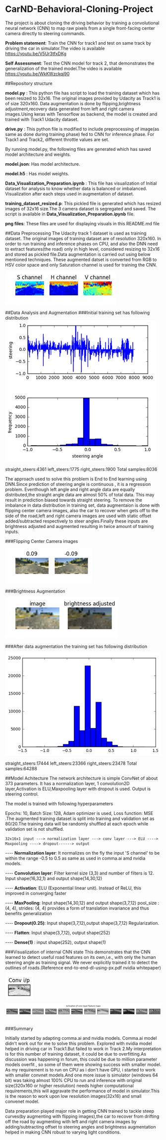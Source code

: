 # CarND-Behavioral-Cloning-Project
The project is about cloning the driving behavior by training a convolutional neural network (CNN) to map raw pixels from a single front-facing center camera directly to steering commands. 

**Problem statement**: Train the CNN for track1 and test on same track by driving the car in simulator.The video is available
https://youtu.be/V5Ur3tfxDKg

**Self Assessment**: Test the CNN model for track 2, that demonstrates the generalization of the trained model.The video is available
https://youtu.be/WkKWzckqj90

##Repository structure

**model.py** : 
           This python file has script to load the training dataset which has been resized to 32x16. The original images provided by
           Udacity as Track1 is of size 320x160. Data augmentation is done by flipping,brightness adjustment,recovery data generated from
           left and right camera images.Using keras with Tensorflow as backend, the model is created and trained with Track1 Udacity
           dataset. 
           
**drive.py** : 
           This python file is modified to include preprocessing of image(as same as done during training phase) fed to CNN for inference
           phase. For Track1 and Track2, different throttle values are set.
           
By running model.py, the following files are generated which has saved model architecture and weights.

**model.json**: Has model architecture.

**model.h5**  : Has model weights. 

**Data_Visualization_Preparation.ipynb** : This file has visualization of 
            Initial dataset for analysis to know whether data is balanced or imbalanced.
            Visualization after each steps used in augmentation of dataset.
            
**training_dataset_resized.p**: This pickled file is generated which has resized images of 32x16 size.The 3 camera dataset is segregated
            and saved. The script is available in **Data_Visualization_Preparation.ipynb** file.
	    
**png files**: These files are used for displaying visuals in this README.md file
	    

##Data Preprocessing
The Udacity track 1 dataset is used as training dataset.
The original images of training dataset are of resolution 320x160. In order to run training and inference phases on CPU, and also the DNN need to extract features(the road) only in high level, considered resizing to 32x16 and stored as pickled file.Data augmentation is carried out using below mentioned techniques. These augmented datset is converted from RGB to HSV color space and only Saturation channel is used for training the CNN.

![HSV](/image_HSV.png)

##Data Analysis and Augmentation
###Initial training set has following distribution
![Steers Hist](/hist_org.png)

straight_steers:4361        left_steers:1775     right_steers:1900       Total samples:8036

The approach used to solve this problem is End to End learning using DNN.Since prediction of steering angle is 
continuous , it is a regression problem. Eventhough left angle and right angle data are equally distributed,the straight angle data are almost 50% of total data. This may result in prediction biased towards straight steering. To remove the imbalance in data distribution in training set, data augmentaion is done with flipping center camera images, also the car to recover when gets off to the side of the road,left and right camera images are used with static offset  added/subtracted respectively to steer angles.Finally these inputs are brightness adjusted and augmented resulting in twice amount of training inputs.

###Flipping Center Camera images

![Flipped](/flipping_augment.png)

###Brightness Augmentation

![Brightness](/brightness_augment.png)

###After data augmentation the training set has following distribution

![Steers Aug Hist](/hist_augment.png)

straight_steers:17444        left_steers:23366     right_steers:23478       Total samples:64288
            
##Model Achitecture
The network architecture is simple ConvNet of about 373 parameters.
It has a normalization layer, 1 convolution2D layer,Activation is ELU,Maxpooling layer with dropout is used.
Output is steering control. 

The model is trained with following hyperparameters

Epochs: 10, Batch Size: 128, Adam optimizer is used, Loss function: MSE .The augmented training dataset is split into training and validation set as 80/20.The training data will be randomly shuffled at each epoch while validation set is not shuffled. 
						
	32x16x1 input ---> normalization layer ---> conv layer ---> ELU ----> Maxpooling ----> dropout------> output
						
 ----   **Normalization layer**:
						It normalizes on the fly the input 'S channel' to be within the range -0.5 to 0.5 as same as used in comma.ai amd nvidia
						models.
						
 ----   **Convolution layer**: 
						 Filter kernel size (3,3) and number of filters is 12. Input shape(16,32,1) and output shape(14,30,12)
						 
 ----   **Activation**: 
 							ELU (Exponential linear unit). Instead of ReLU, this improved in converging faster
							
 ----   **MaxPooling**: Input shape(14,30,12) and output shape(3,7,12) pool_size : (4, 4), strides: (4, 4)
 							provides a form of translation invariance and thus benefits generalization
							
 ----    **Dropout(0.25)**: Input shape(3,7,12),output shape(3,7,12)
 														Regularization.

 ----    **Flatten**:  Input shape(3,7,12), output shape(252)
 
 
 ----    **Dense(1)**  : input shape(252), output shape(1)
 
###Visualization of internal CNN state
 This demonstrates that the CNN learned to detect useful road features on its own,i.e., with only the human steering angle as training signal. We  never explicitly trained it to detect the outlines of roads.(Reference end-to-end-dl-using-px.pdf nvidia whitepaper)
 
![Visual_conv_input](/conv_layer_input.png)

![Visual_conv_output](/conv_layer_output.png)

    						
###Summary

Initially started by adapting comma.ai and nvidia models. Comma.ai model didn't work out for me to solve this problem.
Explored with nvidia model helped in driving car in Track1.But failed to work in Track 2.My interpretation is for this number of training dataset, it could be due to overfitting.As discussion was happening in forum, this could be due to million parameter models overfit , so some of them were showing success with smaller model. As my requirement is to run on CPU as i don't have GPU, i started to work with smaller convnet models.And one more issue is simulator (windows 64 bit) was taking almost 100% CPU to run and inference with original size(320x160 or higher resolution) needs higher computational requirements,this will aggravate the performance of model in simulator.This is the reason to work upon low resolution images(32x16) and small convenet model.  

Data preparation played major role in getting CNN trained to tackle steep curves(by augmenting with flipping images),the car to recover from drifting off the road by augmenting with left and right camera images by adding/subtracting offset to steering angles and brightness augmentation helped in making CNN robust to varying light conditions.
